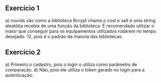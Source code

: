 ## Exercício 1
a) rounds são como a biblioteca Bcrypt chama o cost e salt é uma string aleatótia recebia de uma função da biblioteca. É recomendado utilizar o maior que conseguir para os equipamentos utilizados rodarem no tempo desejado. 12, pois é o padrão da maioria das bibliotecas.

## Exercício 2
a) Primeiro o cadastro, pois o login o utiliza como parâmetro de comparação.
d) Não, pois ele utiliza o token gerado no login para a autenticação.